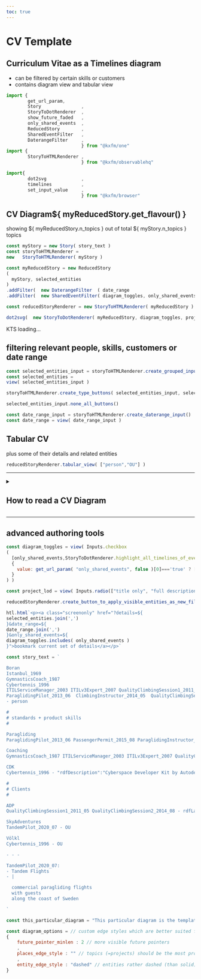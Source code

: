 ```yaml
---
toc: true
---
```

# CV Template

## Curriculum Vitae as a Timelines diagram
- can be filtered by certain skills or customers
- contains diagram view and tabular view

```js
import {  
        get_url_param,
        Story               ,
        StoryToDotRenderer  ,
        show_future_faded   ,
        only_shared_events  ,
        ReducedStory        ,
        SharedEventFilter   ,
        DaterangeFilter     ,
                            } from "@kxfm/one"
import { 
        StoryToHTMLRenderer ,
                            } from "@kxfm/observablehq"

import{ 
        dot2svg             ,
        timelines           ,
        set_input_value     ,
                            } from "@kxfm/browser"
```

## CV Diagram${ myReducedStory.get_flavour() }

showing ${ myReducedStory.n_topics } out of total ${ myStory.n_topics } topics

```js
const myStory = new Story( story_text )
const storyToHTMLRenderer = 
new   StoryToHTMLRenderer( myStory )
```

```js
const myReducedStory = new ReducedStory
(
  myStory, selected_entities 
)
.addFilter(  new DaterangeFilter  ( date_range                          )  )
.addFilter(  new SharedEventFilter( diagram_toggles, only_shared_events )  )

const reducedStoryRenderer = new StoryToHTMLRenderer( myReducedStory )
```

```js
dot2svg(  new StoryToDotRenderer( myReducedStory, diagram_toggles, project_lod )  )
```

<div id="ktsConsole">KTS loading...</div>


## filtering relevant people, skills, customers or date range

```js
const selected_entities_input = storyToHTMLRenderer.create_grouped_input()
const selected_entities = 
view( selected_entities_input )
```

```js
storyToHTMLRenderer.create_type_buttons( selected_entities_input, selected_entities, 9 )
```

```js
selected_entities_input.none_all_buttons()
```

```js
const date_range_input = storyToHTMLRenderer.create_daterange_input()
const date_range = view( date_range_input )
```

## Tabular CV
plus some of their details and related entities

```js
reducedStoryRenderer.tabular_view( ["person","OU"] )
```
- - -

<details><summary><h2>How to read a CV Diagram</h2></summary>

Like street maps, a CV diagram can be **large**. That's why it works best with a larger screen (pc / laptop). The diagram may tell a story of _epic_ dimension, so it takes some time to read.

All **Lines** in this diagram represent a section of the life of an **entity** (person, company, project), as a chain of **events** over **time**. We could call each entity's timeline its _biography_ or _story_. Similar to a novel, a Timeline diagram may contain a single storyline or it may contain several related stories.

_${this_particular_diagram}_

**Time** flows from bottom to top. On the diagram's left edge there is a rough indicator of calendar time. Not all events in the diagram are precisely aligned with a calendar date, and the time axis is certainly not proportional.

An entity's timeline typically begins with the **_entity's name_** and ends in a dotted line with an **_ending arrow_**. People's timelines always begin with the name in a rounded box. Other entities may carry a type icon in front of their name (like 🇩🇰 for the country of Denmark or ⛵ for a sailing vessel).

A CV diagram shows 4 different types of information:

* People
* Client Organizations and Schools (with an office building icon 🏢 in front)
* Skills (be it in methods or products, may have specific icons like 🔧 , ☕ ... in front of them)
* Projects

**People** and **Organizations** (clients, schools) are shown as dashed timelines, with **Events** along their way.

**Skills** are shown as dotted timelines (because they can be dormant between events of activiation / use).

**Projects** are presented as a textbox (description) near the start date, and a solid dark-grey line leading to a finish-flag 🏁, near the end date. If the project was relatively short (a month or less) then it may have no separate end date. It will only show up with its descriptive text box.

Project descriptions can be shortened to the project title with the "☑ summary only" checkbox. This is useful to get an overview in complex CVs.

Entity timelines are assigned random colors. Each timeline is interactive: clicking on it will highlight the whole timeline and each event on its path.

### Events

An event is always part of at least one Timeline. It may intersect several Timelines. This happens when people meet people, people join organizations (perhaps temporarily), when people or organizations initiate or terminate a project, when people apply skills (because projects require skills).

An event may happen at a specific or unspecified time. If the the event has a specific date, then this date will be part of the vertical timescale (right-hand side of the diagram). Clicking an event will also display its date. Vice versa: clicking a date in the timescale will display all events that occur on this date. 

Underlined events show a "tooltip" with more explanation when hovering with your mouse _(not available on smartphones or other touch devices without a mouse)_.

### Interaction

Timeline diagrams are **interactive** (unless you are looking at a PDF version, which is mostly static). You can hover with your mouse cursor (on a pc) over any **_entity name_**, **_ending arrow_**, **_connecting lines_** or some **_events_** (no mouse-click needed). Hovering will highlight exactly this one entity's timeline. The console box (typically in the diagram's lower left corner, or detached) will show the entity's name.

In addition, you can click on the active elements to make the highlight more permanent. This way, you can click on more than one entity and explore those events which are shared by these entities.

_Hovering is not available on touch devices (lacking a pointing device such as a mouse), but you can always click (brief touch) on those devices._

Another form of interaction is to reduce or extend the CV diagram by selecting less or more (skills / products / organizations) in the ***Show Entities (lines)*** section. Chances are that you have received a link (or PDF) which already contained an initial selection of entities. From there, you can further customize the CV to show more or less details (except in PDF). Some potentially interesting presets are listed on top of the diagram, in the sections ***visual styles*** and ***skill-based profiles***.

### Generative

Timeline diagrams are automatically generated (in this case by KTS). This is needed for interactive features. Generating the diagram from structured data simplifies editing and extending large diagrams.`

</details>

- - -

## advanced authoring tools

```js
const diagram_toggles = view( Inputs.checkbox
(
  [only_shared_events,StoryToDotRenderer.highlight_all_timelines_of_event], 
  {
    value: get_url_param( "only_shared_events", false )[0]==='true' ? [only_shared_events] : []
  } 
) )

const project_lod = view( Inputs.radio(["title only", "full description"], {label: "level of detail", value: "title only"}) )
```

```js
reducedStoryRenderer.create_button_to_apply_visible_entities_as_new_filter( selected_entities_input )
```

```js
htl.html`<p><a class="screenonly" href="?details=${
selected_entities.join(',')
}&date_range=${
date_range.join(',')
}&only_shared_events=${
diagram_toggles.includes( only_shared_events )
}">bookmark current set of details</a></p>`
```



```js
const story_text = `

Boran
Istanbul_1969
GymnasticsCoach_1987
Cybertennis_1996 
ITILServiceManager_2003 ITILv3Expert_2007 QualityClimbingSession1_2011_05
ParaglidingPilot_2013_06  ClimbingInstructor_2014_05  QualityClimbingSession2_2014_08 PassengerPermit_2015_08 ParaglidingInstructor_2017_11 TandemPilot_2020_07
- person

#
# standards + product skills
#

Paragliding
ParaglidingPilot_2013_06 PassengerPermit_2015_08 ParaglidingInstructor_2017_11 TandemPilot_2020_07 - "labelPrefix":"🪂","rdfType":"skill","edge":"style=dotted"

Coaching
GymnasticsCoach_1987 ITILServiceManager_2003 ITILv3Expert_2007 QualityClimbingSession1_2011_05 ClimbingInstructor_2014_05 QualityClimbingSession2_2014_08 ParaglidingInstructor_2017_11 TandemPilot_2020_07 - "edge":"style=dotted","labelPrefix":"🔧","rdfType":"skill"

CDK
Cybertennis_1996 - "rdfDescription":"Cyberspace Developer Kit by Autodesk","edge":"style=dotted","labelPrefix":"🔧","rdfType":"skill"

#
# Clients
#

ADP
QualityClimbingSession1_2011_05 QualityClimbingSession2_2014_08 - rdfLabel: Amadeus Data Processing GmbH, labelPrefix: 🏢, rdfType: OU

SkyAdventures
TandemPilot_2020_07 - OU

Völkl
Cybertennis_1996 - OU

- - -

TandemPilot_2020_07:
- Tandem Flights
- |

  commercial paragliding flights 
  with guests 
  along the coast of Sweden

`
```

```js
const this_particular_diagram = "This particular diagram is the template for a curriculum vitae (CV) with an emphasis on 'professional' events. It has subtle visual variations from other Timeline diagrams (projects' timelines shown with solid lines, entities with dashed lines)."
```

```js
const diagram_options = // custom edge styles which are better suited for the elements of a CV than those of a general Timeline diagram
{
    future_pointer_minlen : 2 // more visible future pointers
    ,
    places_edge_style : "" // topics (=projects) should be the most prominent timelines in this diagram
    ,
    entity_edge_style : "dashed" // entities rather dashed (than solid) because skills are "dormant" between projects
}
```
